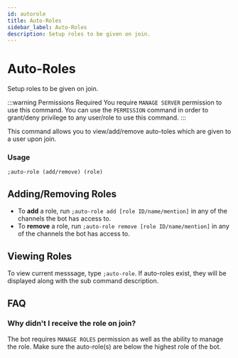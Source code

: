 ```yaml
---
id: autorole
title: Auto-Roles
sidebar_label: Auto-Roles
description: Setup roles to be given on join.
---
```


# Auto-Roles
Setup roles to be given on join.

:::warning Permissions Required
You require `MANAGE SERVER` permission to use this command. You can use the `PERMISSION` command in order to grant/deny privilege to any user/role to use this command.
:::

This command allows you to view/add/remove auto-toles which are given to a user upon join.

### Usage
```
;auto-role (add/remove) (role)
```

## Adding/Removing Roles
 - To __add__ a role, run `;auto-role add [role ID/name/mention]` in any of the channels the bot has access to.
 - To __remove__ a role, run `;auto-role remove [role ID/name/mention]` in any of the channels the bot has access to.

## Viewing Roles
To view current messsage, type `;auto-role`.
If auto-roles exist, they will be displayed along with the sub command description.

## FAQ
### Why didn't I receive the role on join?
The bot requires `MANAGE ROLES` permission as well as the ability to manage the role. Make sure the auto-role(s) are below the highest role of the bot.